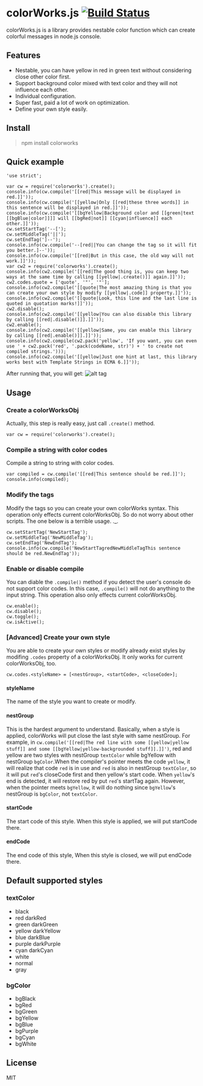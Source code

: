 # colorWorks.js [![Build Status](https://travis-ci.org/SCLeoX/colorWorks.svg?branch=master)](https://travis-ci.org/SCLeoX/colorWorks)

colorWorks.js is a library provides nestable color function which can create colorful messages in node.js console.

## Features

- Nestable, you can have yellow in red in green text without considering close other color first.
- Support background color mixed with text color and they will not influence each other.
- Individual configuration.
- Super fast, paid a lot of work on optimization.
- Define your own style easily.

## Install

> npm install colorworks

## Quick example

    'use strict';

	var cw = require('colorworks').create();
	console.info(cw.compile('[[red|This message will be displayed in red.]]'));
	console.info(cw.compile('[[yellow|Only [[red|these three words]] in this sentence will be displayed in red.]]'));
	console.info(cw.compile('[[bgYellow|Background color and [[green|text [[bgBlue|color]]]] will [[bgRed|not]] [[cyan|influence]] each other.]]'));
	cw.setStartTag('--[');
	cw.setMiddleTag('||');
	cw.setEndTag(']--');
	console.info(cw.compile('--[red||You can change the tag so it will fit you better.]--'));
	console.info(cw.compile('[[red|But in this case, the old way will not work.]]'));
	var cw2 = require('colorworks').create();
	console.info(cw2.compile('[[red|The good thing is, you can keep two ways at the same time by calling [[yellow|.create()]] again.]]'));
	cw2.codes.quote = ['quote', '"', '"'];
	console.info(cw2.compile('[[quote|The most amazing thing is that you can create your own style by modify [[yellow|.code]] property.]]'));
	console.info(cw2.compile('[[quote|Look, this line and the last line is quoted in quotation marks!]]'));
	cw2.disable();
	console.info(cw2.compile('[[yellow|You can also disable this library by calling [[red|.disable()]].]]'));
	cw2.enable();
	console.info(cw2.compile('[[yellow|Same, you can enable this library by calling [[red|.enable()]].]]'));
	console.info(cw2.compile(cw2.pack('yellow', 'If you want, you can even use ' + cw2.pack('red', '.pack(codeName, str)') + ' to create not compiled strings.')));
	console.info(cw2.compile('[[yellow|Just one hint at last, this library works best with Template Strings in ECMA 6.]]'));
	
After running that, you will get:
![alt tag](https://cloud.githubusercontent.com/assets/13428807/13381239/3dd3f748-de25-11e5-8dde-bf7eef30470e.png)

## Usage
### Create a colorWorksObj
Actually, this step is really easy, just call `.create()` method.

    var cw = require('colorworks').create();

### Compile a string with color codes
Compile a string to string with color codes.

    var compiled = cw.compile('[[red|This sentence should be red.]]');
    console.info(compiled);

### Modify the tags
Modify the tags so you can create your own colorWorks syntax. This operation only effects current colorWorksObj. So do not worry about other scripts. The one below is a terrible usage. ._.

	cw.setStartTag('NewStartTag');
	cw.setMiddleTag('NewMiddleTag');
	cw.setEndTag('NewEndTag');
	console.info(cw.compile('NewStartTagredNewMiddleTagThis sentence should be red.NewEndTag'));
	
### Enable or disable compile
You can diable the `.compile()` method if you detect the user's console do not support color codes. In this case, `.compile()` will not do anything to the input string. This operation also only effects current colorWorksObj.

    cw.enable();
    cw.disable();
    cw.toggle();
    cw.isActive();
    
### [Advanced] Create your own style
You are able to create your own styles or modify already exist styles by modifing `.codes` property of a colorWorksObj. It only works for current colorWorksObj, too.

    cw.codes.<styleName> = [<nestGroup>, <startCode>, <closeCode>];

#### styleName
The name of the style you want to create or modify.

#### nestGroup
This is the hardest argument to understand. Basically, when a style is applied, colorWorks will put close the last style with same nestGroup. For example, in `cw.compile('[[red|The red line with some [[yellow|yellow stuff]] and some [[bgYellow|yellow-backgrounded stuff]].]]')`, red and yellow are two styles with nestGroup `textColor` while bgYellow with nestGroup `bgColor`.When the compiler's pointer meets the code `yellow`, it will realize that code `red` is in use and `red` is also in nestGroup `textColor`, so it will put `red`'s closeCode first and then yellow's start code. When `yellow`'s end is detected, it will restore red by put `red`'s startTag again. However, when the pointer meets `bgYellow`, it will do nothing since `bgYellow`'s nestGroup is `bgColor`, not `textColor`.

#### startCode
The start code of this style. When this style is applied, we will put startCode there.

#### endCode
The end code of this style, When this style is closed, we will put endCode there.

## Default supported styles
### textColor
- black
- red darkRed
- green darkGreen
- yellow darkYellow
- blue darkBlue
- purple darkPurple
- cyan darkCyan
- white
- normal
- gray

### bgColor
- bgBlack
- bgRed
- bgGreen
- bgYellow
- bgBlue
- bgPurple
- bgCyan
- bgWhite

## License
MIT
